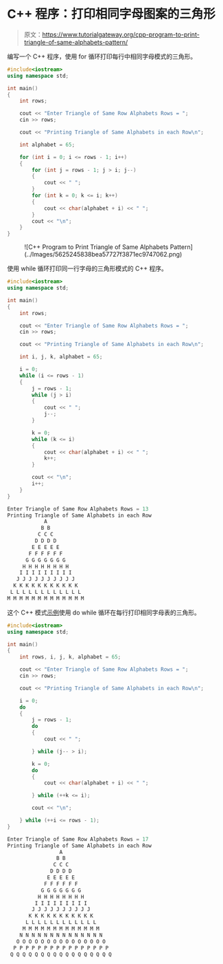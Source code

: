 # C++ 程序：打印相同字母图案的三角形

> 原文：<https://www.tutorialgateway.org/cpp-program-to-print-triangle-of-same-alphabets-pattern/>

编写一个 C++ 程序，使用 for 循环打印每行中相同字母模式的三角形。

```cpp
#include<iostream>
using namespace std;

int main()
{
	int rows;

	cout << "Enter Triangle of Same Row Alphabets Rows = ";
	cin >> rows;

	cout << "Printing Triangle of Same Alphabets in each Row\n";

	int alphabet = 65;

	for (int i = 0; i <= rows - 1; i++)
	{
		for (int j = rows - 1; j > i; j--)
		{
			cout << " ";
		}
		for (int k = 0; k <= i; k++)
		{
			cout << char(alphabet + i) << " ";
		}
		cout << "\n";
	}
}
```

<figure class="wp-block-image size-large">![C++ Program to Print Triangle of Same Alphabets Pattern](../Images/5625245838bea57727f3871ec9747062.png)</figure>

使用 while 循环打印同一行字母的三角形模式的 C++ 程序。

```cpp
#include<iostream>
using namespace std;

int main()
{
	int rows;

	cout << "Enter Triangle of Same Row Alphabets Rows = ";
	cin >> rows;

	cout << "Printing Triangle of Same Alphabets in each Row\n";

	int i, j, k, alphabet = 65;

	i = 0;
	while (i <= rows - 1)
	{
		j = rows - 1;
		while (j > i)
		{
			cout << " ";
			j--;
		}

		k = 0;
		while (k <= i)
		{
			cout << char(alphabet + i) << " ";
			k++;
		}

		cout << "\n";
		i++;
	}
}
```

```cpp
Enter Triangle of Same Row Alphabets Rows = 13
Printing Triangle of Same Alphabets in each Row
            A 
           B B 
          C C C 
         D D D D 
        E E E E E 
       F F F F F F 
      G G G G G G G 
     H H H H H H H H 
    I I I I I I I I I 
   J J J J J J J J J J 
  K K K K K K K K K K K 
 L L L L L L L L L L L L 
M M M M M M M M M M M M M 
```

这个 C++ 模式[示例](https://www.tutorialgateway.org/cpp-programs/)使用 do while 循环在每行打印相同字母表的三角形。

```cpp
#include<iostream>
using namespace std;

int main()
{
	int rows, i, j, k, alphabet = 65;

	cout << "Enter Triangle of Same Row Alphabets Rows = ";
	cin >> rows;

	cout << "Printing Triangle of Same Alphabets in each Row\n";

	i = 0;
	do
	{
		j = rows - 1;
		do
		{
			cout << " ";

		} while (j-- > i);

		k = 0;
		do
		{
			cout << char(alphabet + i) << " ";

		} while (++k <= i);

		cout << "\n";

	} while (++i <= rows - 1);
}
```

```cpp
Enter Triangle of Same Row Alphabets Rows = 17
Printing Triangle of Same Alphabets in each Row
                 A 
                B B 
               C C C 
              D D D D 
             E E E E E 
            F F F F F F 
           G G G G G G G 
          H H H H H H H H 
         I I I I I I I I I 
        J J J J J J J J J J 
       K K K K K K K K K K K 
      L L L L L L L L L L L L 
     M M M M M M M M M M M M M 
    N N N N N N N N N N N N N N 
   O O O O O O O O O O O O O O O 
  P P P P P P P P P P P P P P P P 
 Q Q Q Q Q Q Q Q Q Q Q Q Q Q Q Q Q
```